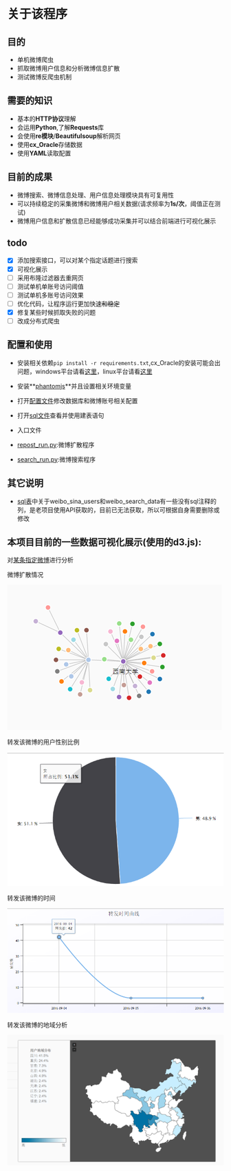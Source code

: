 # 关于该程序
## 目的
- 单机微博爬虫
- 抓取微博用户信息和分析微博信息扩散
- 测试微博反爬虫机制

## 需要的知识
- 基本的**HTTP协议**理解
- 会运用**Python**,了解**Requests**库
- 会使用**re模块**/**Beautifulsoup**解析网页
- 使用**cx_Oracle**存储数据
- 使用**YAML**读取配置

## 目前的成果
- 微博搜索、微博信息处理、用户信息处理模块具有可复用性
- 可以持续稳定的采集微博和微博用户相关数据(请求频率为**1s/次**，阈值正在测试)
- 微博用户信息和扩散信息已经能够成功采集并可以结合前端进行可视化展示

## todo
-[x] 添加搜索接口，可以对某个指定话题进行搜索
-[x] 可视化展示
-[ ] 采用布隆过滤器去重网页
-[ ] 测试单机单账号访问阈值
-[ ] 测试单机多账号访问效果
-[ ] 优化代码，让程序运行更加快速~~和稳定~~
-[x] 修复某些时候抓取失败的问题
-[ ] 改成分布式爬虫

## 配置和使用
- 安装相关依赖```pip install -r requirements.txt```,cx_Oracle的安装可能会出问题，windows平台请看[这里](http://rookiefly.cn/detail/69)，linux平台请看[这里](http://rookiefly.cn/detail/79)

- 安装**[phantomjs](http://phantomjs.org/)**并且设置相关环境变量
- 打开[配置文件](./config/spider.yaml)修改数据库和微博账号相关配置
- 打开[sql文件](./config/sql/spider.sql)查看并使用建表语句
- 入口文件 
 - [repost_run.py](./repost_run.py):微博扩散程序
 - [search_run.py](./search_run.py):微博搜索程序

## 其它说明
- [sql表](./config/sql/spider.sql)中关于weibo_sina_users和weibo_search_data有一些没有sql注释的列，是老项目使用API获取的，目前已无法获取，所以可根据自身需要删除或修改

## 本项目目前的一些数据可视化展示(使用的**d3.js**):
对[某条指定微博](http://weibo.com/1973665271/E6HiqDiCg?refer_flag=1001030103_&type=comment#_rnd1473216182746)进行分析

微博扩散情况

![微博扩散](./img/kuosan.png)

转发该微博的用户性别比例

![用户性别比例](./img/sex.png)

转发该微博的时间

![转发曲线](./img/reposttime.png)

转发该微博的地域分析

![转发地域](./img/diyu.png)
